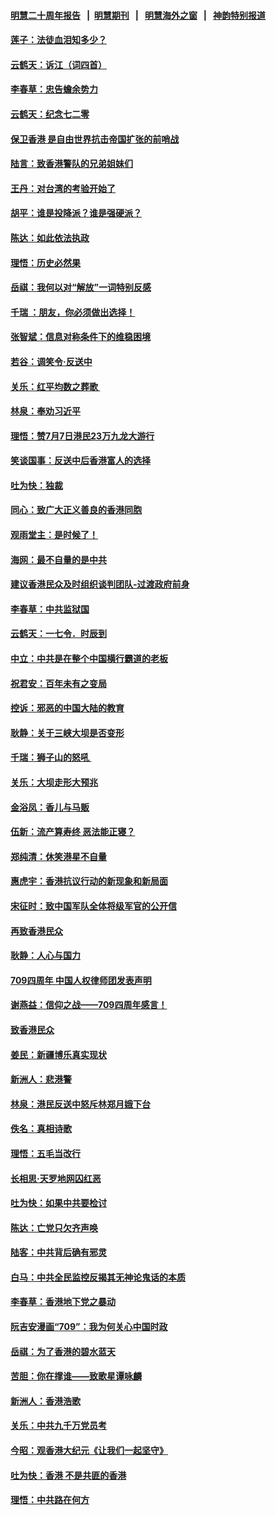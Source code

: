 #### [明慧二十周年报告](https://github.com/gfw-breaker/mh-reports/blob/master/README.md?t=07202100) &nbsp;&nbsp;|&nbsp;&nbsp;[明慧期刊](https://github.com/gfw-breaker/mh-qikan) &nbsp;&nbsp;|&nbsp;&nbsp; [明慧海外之窗](https://github.com/gfw-breaker/mh-news/blob/master/README.md?t=07202100) &nbsp;&nbsp;|&nbsp;&nbsp; [神韵特别报道](https://github.com/gfw-breaker/mh-news/blob/master/shenyun.md?t=07202100) 

#### [莲子：法徒血泪知多少？](../pages/nsc993/n11397534.md?t=07202100) 

#### [云鹤天：诉江（词四首）](../pages/nsc993/n11397502.md?t=07202100) 

#### [李春草：忠告蟾余势力](../pages/nsc993/n11396852.md?t=07202100) 

#### [云鹤天：纪念七二零](../pages/nsc993/n11396646.md?t=07202100) 

#### [保卫香港 是自由世界抗击帝国扩张的前哨战](../pages/nsc993/n11393186.md?t=07202100) 

#### [陆言：致香港警队的兄弟姐妹们](../pages/nsc993/n11392281.md?t=07202100) 

#### [王丹：对台湾的考验开始了](../pages/nsc993/n11391258.md?t=07202100) 

#### [胡平：谁是投降派？谁是强硬派？](../pages/nsc993/n11391224.md?t=07202100) 

#### [陈达：如此依法执政](../pages/nsc993/n11388999.md?t=07202100) 

#### [理悟：历史必然果](../pages/nsc993/n11388741.md?t=07202100) 

#### [岳祺：我何以对“解放”一词特别反感](../pages/nsc993/n11385696.md?t=07202100) 

#### [千瑞 ：朋友，你必须做出选择！](../pages/nsc993/n11384949.md?t=07202100) 

#### [张智斌：信息对称条件下的维稳困境](../pages/nsc993/n11384812.md?t=07202100) 

#### [若谷：调笑令‧反送中](../pages/nsc993/n11383745.md?t=07202100) 

#### [关乐：红平均数之葬歌 ](../pages/nsc993/n11383498.md?t=07202100) 

#### [林泉：奉劝习近平](../pages/nsc993/n11383487.md?t=07202100) 

#### [理悟：赞7月7日港民23万九龙大游行](../pages/nsc993/n11383473.md?t=07202100) 

#### [笑谈国事：反送中后香港富人的选择](../pages/nsc993/n11382020.md?t=07202100) 

#### [吐为快：独裁](../pages/nsc993/n11382755.md?t=07202100) 

#### [同心：致广大正义善良的香港同胞](../pages/nsc993/n11382745.md?t=07202100) 

#### [观雨堂主：是时候了！](../pages/nsc993/n11382737.md?t=07202100) 

#### [海网：最不自量的是中共](../pages/nsc993/n11380440.md?t=07202100) 

#### [建议香港民众及时组织谈判团队-过渡政府前身](../pages/nsc993/n11379909.md?t=07202100) 

#### [李春草：中共监狱国](../pages/nsc993/n11378989.md?t=07202100) 

#### [云鹤天：一七令．时辰到](../pages/nsc993/n11379260.md?t=07202100) 

#### [中立：中共是在整个中国横行霸道的老板](../pages/nsc993/n11378382.md?t=07202100) 

#### [祝君安：百年未有之变局](../pages/nsc993/n11378376.md?t=07202100) 

#### [控诉：邪恶的中国大陆的教育](../pages/nsc993/n11378344.md?t=07202100) 

#### [耿静：关于三峡大坝是否变形](../pages/nsc993/n11375879.md?t=07202100) 

#### [千瑞：狮子山的怒吼 ](../pages/nsc993/n11375644.md?t=07202100) 

#### [关乐：大坝走形大预兆](../pages/nsc993/n11375629.md?t=07202100) 

#### [金浴凤：香儿与马贩](../pages/nsc993/n11375580.md?t=07202100) 

#### [伍新：流产算寿终  恶法能正寝？](../pages/nsc993/n11375581.md?t=07202100) 

#### [郑纯清：休笑港星不自量](../pages/nsc993/n11375555.md?t=07202100) 

#### [惠虎宇：香港抗议行动的新现象和新局面](../pages/nsc993/n11375501.md?t=07202100) 

#### [宋征时：致中国军队全体将级军官的公开信](../pages/nsc993/n11373354.md?t=07202100) 

#### [再致香港民众](../pages/nsc993/n11373870.md?t=07202100) 

#### [耿静：人心与国力](../pages/nsc993/n11373759.md?t=07202100) 

#### [709四周年 中国人权律师团发表声明](../pages/nsc993/n11373565.md?t=07202100) 

#### [谢燕益：信仰之战——709四周年感言！](../pages/nsc993/n11373388.md?t=07202100) 

#### [致香港民众](../pages/nsc993/n11373286.md?t=07202100) 

#### [姜民：新疆博乐真实现状](../pages/nsc993/n11371223.md?t=07202100) 

#### [新洲人：悲港警](../pages/nsc993/n11371174.md?t=07202100) 

#### [林泉：港民反送中怒斥林郑月娥下台](../pages/nsc993/n11370676.md?t=07202100) 

#### [佚名：真相诗歌](../pages/nsc993/n11370666.md?t=07202100) 

#### [理悟：五毛当改行](../pages/nsc993/n11369314.md?t=07202100) 

#### [长相思‧天罗地网囚红恶](../pages/nsc993/n11368444.md?t=07202100) 

#### [吐为快：如果中共要检讨](../pages/nsc993/n11368441.md?t=07202100) 

#### [陈达：亡党只欠齐声唤](../pages/nsc993/n11367838.md?t=07202100) 

#### [陆客：中共背后确有邪灵](../pages/nsc993/n11365263.md?t=07202100) 

#### [白马：中共全民监控反揭其无神论鬼话的本质](../pages/nsc993/n11365236.md?t=07202100) 

#### [李春草：香港地下党之暴动](../pages/nsc993/n11365210.md?t=07202100) 

#### [阮吉安漫画“709”：我为何关心中国时政](../pages/nsc993/n11362127.md?t=07202100) 

#### [岳祺：为了香港的碧水蓝天](../pages/nsc993/n11362627.md?t=07202100) 

#### [苦胆：你在撑谁——致歌星谭咏麟](../pages/nsc993/n11361348.md?t=07202100) 

#### [新洲人：香港浩歌](../pages/nsc993/n11361334.md?t=07202100) 

#### [关乐：中共九千万党员考](../pages/nsc993/n11361304.md?t=07202100) 

#### [今昭：观香港大纪元《让我们一起坚守》](../pages/nsc993/n11361244.md?t=07202100) 

#### [吐为快：香港  不是共匪的香港](../pages/nsc993/n11360918.md?t=07202100) 

#### [理悟：中共路在何方](../pages/nsc993/n11360509.md?t=07202100) 

